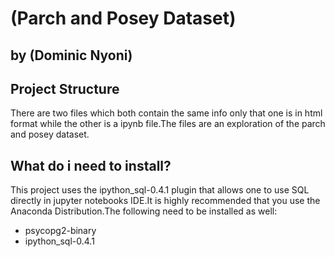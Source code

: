 # (Parch and Posey Dataset)
## by (Dominic Nyoni)


## Project Structure

There are two files which both contain the same info only that one is in html format while the other is a ipynb file.The files are an exploration of the parch and posey dataset.

## What do i need to install?

This project uses the ipython_sql-0.4.1 plugin that allows one to use SQL directly in jupyter notebooks IDE.It is highly recommended that you use the Anaconda Distribution.The following need to be installed as well:
* psycopg2-binary
* ipython_sql-0.4.1






